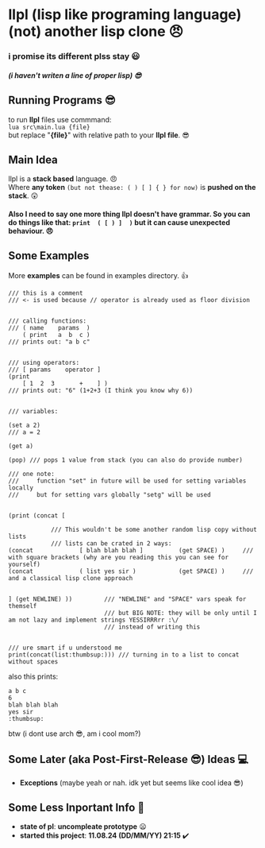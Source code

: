 # llpl (lisp like programing language) (not) another lisp clone 😠
### i promise its different plss stay 😃
##### (i haven't writen a line of proper lisp) 😎

## Running Programs 😎
to run **llpl** files use commmand: \
```lua src\main.lua {file}``` \
but replace "**{file}**" with relative path to your **llpl file**. 😎

## Main Idea
llpl is a **stack based** language. 😠 \
Where **any token** ```(but not thease: ( ) [ ] { } for now)``` is **pushed on the stack**. 😲
#### Also I need to say one more thing llpl doesn't have grammar. So you can do things like that: ```print  ( [ ) ]  )``` but it can cause unexpected behaviour. 😠

## Some Examples
More **examples** can be found in examples directory. 👍
```
/// this is a comment
/// <- is used because // operator is already used as floor division


/// calling functions:
/// ( name    params  )
    ( print   a  b  c )
/// prints out: "a b c"


/// using operators:
/// [ params    operator ]
(print
    [ 1  2  3       +    ] )
/// prints out: "6" (1+2+3 (I think you know why 6))


/// variables:

(set a 2)
/// a = 2

(get a)

(pop) /// pops 1 value from stack (you can also do provide number)

/// one note:
///     function "set" in future will be used for setting variables locally
///     but for setting vars globally "setg" will be used


(print (concat [

            /// This wouldn't be some another random lisp copy without lists
            /// lists can be crated in 2 ways:
(concat             [ blah blah blah ]          (get SPACE) )     /// with square brackets (why are you reading this you can see for yourself)
(concat             ( list yes sir )            (get SPACE) )     /// and a classical lisp clone approach


] (get NEWLINE) ))         /// "NEWLINE" and "SPACE" vars speak for themself
                           /// but BIG NOTE: they will be only until I am not lazy and implement strings YESSIRRRrr :\/
                           /// instead of writing this


/// ure smart if u understood me
print(concat(list:thumbsup:))) /// turning in to a list to concat without spaces
```
also this prints:
```
a b c
6
blah blah blah
yes sir
:thumbsup:
```
btw (i dont use arch 😎, am i cool mom?)

## Some Later (aka Post-First-Release 😎) Ideas 💻
 - **Exceptions** (maybe yeah or nah. idk yet but seems like cool idea 😎)

## Some Less Inportant Info 👀
 - **state of pl**: **uncompleate prototype** 😦
 - **started this project**: **11.08.24 (DD/MM/YY) 21:15** ✔️
